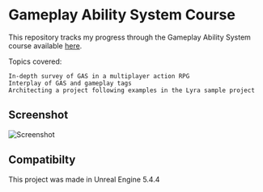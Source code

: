 # Gameplay Ability System Course

This repository tracks my progress through the Gameplay Ability System course available [here](https://www.udemy.com/course/unreal-engine-5-gas-top-down-rpg/?couponCode=OF83024F).

Topics covered:
 
    In-depth survey of GAS in a multiplayer action RPG
    Interplay of GAS and gameplay tags
    Architecting a project following examples in the Lyra sample project


## Screenshot

![Screenshot](Resources/Demo.png)

## Compatibilty
This project was made in Unreal Engine 5.4.4

